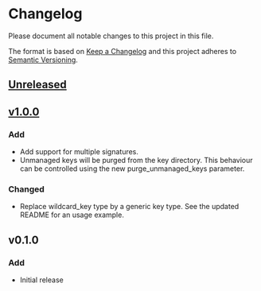 # Changelog
Please document all notable changes to this project in this file.

The format is based on [Keep a Changelog](http://keepachangelog.com/)
and this project adheres to [Semantic Versioning](http://semver.org/).

## [Unreleased]

## [v1.0.0]
### Add
- Add support for multiple signatures.
- Unmanaged keys will be purged from the key directory. This behaviour can
  be controlled using the new purge_unmanaged_keys parameter.

### Changed
- Replace wildcard_key type by a generic key type. See the updated README for
  an usage example.

## v0.1.0
### Add
- Initial release

[Unreleased]: https://git.vshn.net/vshn-puppet/profile_opendkim/compare/v1.0.0...master
[v1.0.0]: https://git.vshn.net/vshn-puppet/profile_opendkim/compare/v0.1.0...v1.0.0
